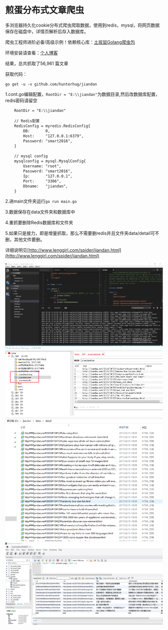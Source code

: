 # 煎蛋分布式文章爬虫

多浏览器持久化cookie分布式爬虫爬取数据，使用到redis，mysql，将网页数据保存在磁盘中，详情页解析后存入数据库。

爬虫工程师进阶必备!高级示例！依赖核心库：[土拔鼠Golang爬虫包](https://github.com/hunterhug/GoSpider)

环境安装请查看：[个人博客](http://www.lenggirl.com/tool/gospider-env.html)

结果，总共抓取了56,961 篇文章

获取代码：

```
go get -u -v github.com/hunterhug/jiandan
```

1.cont.go编辑配置，`RootDir = "E:\\jiandan"`为数据目录,然后改数据库配置，redis密码请留空

```
	RootDir = "E:\\jiandan"

	// Redis配置
	RedisConfig = myredis.RedisConfig{
		DB:       0,
		Host:     "127.0.0.1:6379",
		Password: "smart2016",
	}

	// mysql config
	mysqlconfig = mysql.MysqlConfig{
		Username: "root",
		Password: "smart2016",
		Ip:       "127.0.0.1",
		Port:     "3306",
		Dbname:   "jiandan",
	}
```

2.进main文件夹运行`go run main.go`

3.数据保存在data文件夹和数据库中

4.重抓要删除Redis数据库和文件夹

5.如果只是接力，即是增量抓取，那么不需要删redis并且文件夹data/detail可不删，其他文件要删。

详细说明见[http://www.lenggirl.com/spider/jiandan.html](http://www.lenggirl.com/spider/jiandan.html)

![](/doc/jiandan/xx.png)
![](/doc/jiandan/redis.png)
![](/doc/jiandan/file.png)
![](/doc/jiandan/mysql.png)
